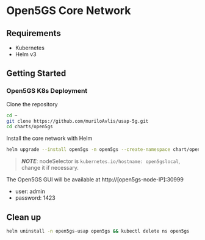 # Open5GS Core Network

## Requirements

- Kubernetes
- Helm v3

## Getting Started

### Open5GS K8s Deployment

Clone the repository

```sh
cd ~
git clone https://github.com/muriloAvlis/usap-5g.git
cd charts/open5gs
```

Install the core network with Helm

```sh
helm upgrade --install open5gs -n open5gs --create-namespace chart/open5gs --version 2.2.6 -f ./configs/values-usap.yaml
```

> **_NOTE_**: nodeSelector is `kubernetes.io/hostname: open5gslocal`, change it if necessary.

The Open5GS GUI will be available at http://[open5gs-node-IP]:30999

- user: admin
- password: 1423


## Clean up

```sh
helm uninstall -n open5gs-usap open5gs && kubectl delete ns open5gs
```